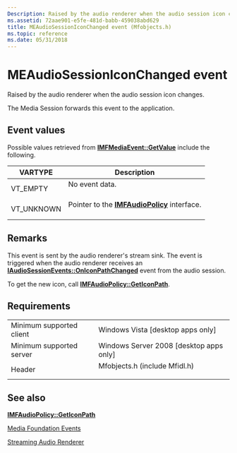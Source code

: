 ```yaml
---
Description: Raised by the audio renderer when the audio session icon changes.
ms.assetid: 72aae901-e5fe-481d-babb-459038abd629
title: MEAudioSessionIconChanged event (Mfobjects.h)
ms.topic: reference
ms.date: 05/31/2018
---
```


# MEAudioSessionIconChanged event

Raised by the audio renderer when the audio session icon changes.

The Media Session forwards this event to the application.

## Event values

Possible values retrieved from [**IMFMediaEvent::GetValue**](/windows/desktop/api/mfobjects/nf-mfobjects-imfmediaevent-getvalue) include the following.



| VARTYPE                | Description                                                                               |
|------------------------|-------------------------------------------------------------------------------------------|
| VT\_EMPTY<br/>   | No event data.<br/> <br/>                                                     |
| VT\_UNKNOWN<br/> | Pointer to the [**IMFAudioPolicy**](/windows/desktop/api/mfidl/nn-mfidl-imfaudiopolicy) interface.<br/> <br/> |



## Remarks

This event is sent by the audio renderer's stream sink. The event is triggered when the audio renderer receives an [**IAudioSessionEvents::OnIconPathChanged**](https://msdn.microsoft.com/library/Dd370939(v=VS.85).aspx) event from the audio session.

To get the new icon, call [**IMFAudioPolicy::GetIconPath**](/windows/desktop/api/mfidl/nf-mfidl-imfaudiopolicy-geticonpath).

## Requirements



|                                     |                                                                                                          |
|-------------------------------------|----------------------------------------------------------------------------------------------------------|
| Minimum supported client<br/> | Windows Vista \[desktop apps only\]<br/>                                                           |
| Minimum supported server<br/> | Windows Server 2008 \[desktop apps only\]<br/>                                                     |
| Header<br/>                   | <dl> <dt>Mfobjects.h (include Mfidl.h)</dt> </dl> |



## See also

<dl> <dt>

[**IMFAudioPolicy::GetIconPath**](/windows/desktop/api/mfidl/nf-mfidl-imfaudiopolicy-geticonpath)
</dt> <dt>

[Media Foundation Events](media-foundation-events.md)
</dt> <dt>

[Streaming Audio Renderer](streaming-audio-renderer.md)
</dt> </dl>

 

 




